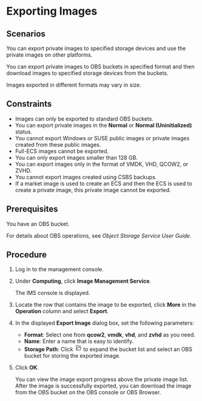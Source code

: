 # Exporting Images<a name="EN-US_TOPIC_0034011241"></a>

## Scenarios<a name="section524694217214"></a>

You can export private images to specified storage devices and use the private images on other platforms.

You can export private images to OBS buckets in specified format and then download images to specified storage devices from the buckets.

Images exported in different formats may vary in size.

## Constraints<a name="section12716918161831"></a>

-   Images can only be exported to standard OBS buckets.
-   You can export private images in the  **Normal**  or  **Normal \(Uninitialized\)**  status.
-   You cannot export Windows or SUSE public images or private images created from these public images.
-   Full-ECS images cannot be exported.
-   You can only export images smaller than 128 GB.
-   You can export images only in the format of VMDK, VHD, QCOW2, or ZVHD.
-   You cannot export images created using CSBS backups.
-   If a market image is used to create an ECS and then the ECS is used to create a private image, this private image cannot be exported.

## Prerequisites<a name="section38081590162757"></a>

You have an OBS bucket.

For details about OBS operations, see  _Object Storage Service User Guide_.

## Procedure<a name="section51496588162929"></a>

1.  Log in to the management console.
2.  Under  **Computing**, click  **Image Management Service**.

    The IMS console is displayed. 

3.  Locate the row that contains the image to be exported, click  **More**  in the  **Operation**  column and select  **Export**.
4.  In the displayed  **Export Image**  dialog box, set the following parameters:
    -   **Format**: Select one from  **qcow2**,  **vmdk**,  **vhd**, and  **zvhd**  as you need.
    -   **Name**: Enter a name that is easy to identify.
    -   **Storage Path**: Click  ![](figures/image-8.png)  to expand the bucket list and select an OBS bucket for storing the exported image.

5.  Click  **OK**.

    You can view the image export progress above the private image list. After the image is successfully exported, you can download the image from the OBS bucket on the OBS console or OBS Browser.


